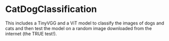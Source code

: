 # CatDogClassification
This includes a TinyVGG and a ViT model to classify the images of dogs and cats and then test the model on a random image downloaded from the internet (the TRUE test!).

